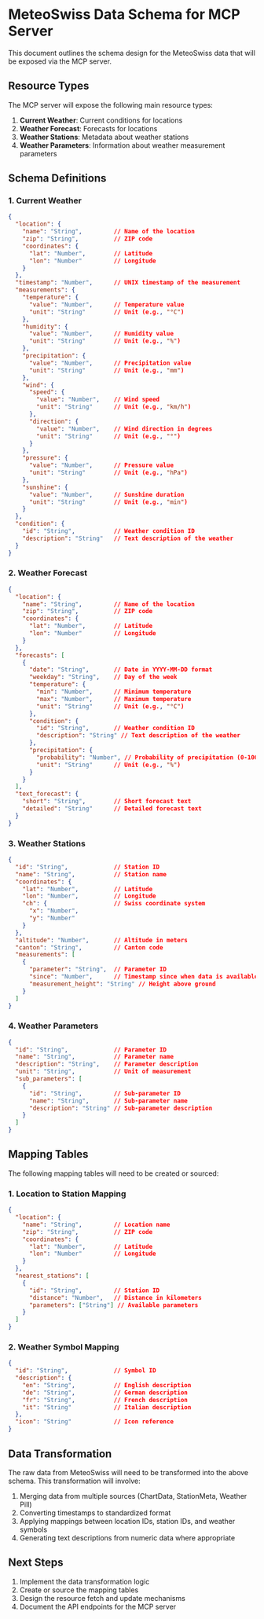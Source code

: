 # MeteoSwiss Data Schema for MCP Server

This document outlines the schema design for the MeteoSwiss data that will be exposed via the MCP server.

## Resource Types

The MCP server will expose the following main resource types:

1. **Current Weather**: Current conditions for locations
2. **Weather Forecast**: Forecasts for locations
3. **Weather Stations**: Metadata about weather stations
4. **Weather Parameters**: Information about weather measurement parameters

## Schema Definitions

### 1. Current Weather

```json
{
  "location": {
    "name": "String",         // Name of the location
    "zip": "String",          // ZIP code
    "coordinates": {
      "lat": "Number",        // Latitude
      "lon": "Number"         // Longitude
    }
  },
  "timestamp": "Number",      // UNIX timestamp of the measurement
  "measurements": {
    "temperature": {
      "value": "Number",      // Temperature value
      "unit": "String"        // Unit (e.g., "°C")
    },
    "humidity": {
      "value": "Number",      // Humidity value
      "unit": "String"        // Unit (e.g., "%")
    },
    "precipitation": {
      "value": "Number",      // Precipitation value
      "unit": "String"        // Unit (e.g., "mm")
    },
    "wind": {
      "speed": {
        "value": "Number",    // Wind speed
        "unit": "String"      // Unit (e.g., "km/h")
      },
      "direction": {
        "value": "Number",    // Wind direction in degrees
        "unit": "String"      // Unit (e.g., "°")
      }
    },
    "pressure": {
      "value": "Number",      // Pressure value
      "unit": "String"        // Unit (e.g., "hPa")
    },
    "sunshine": {
      "value": "Number",      // Sunshine duration
      "unit": "String"        // Unit (e.g., "min")
    }
  },
  "condition": {
    "id": "String",           // Weather condition ID
    "description": "String"   // Text description of the weather
  }
}
```

### 2. Weather Forecast

```json
{
  "location": {
    "name": "String",         // Name of the location
    "zip": "String",          // ZIP code
    "coordinates": {
      "lat": "Number",        // Latitude
      "lon": "Number"         // Longitude
    }
  },
  "forecasts": [
    {
      "date": "String",       // Date in YYYY-MM-DD format
      "weekday": "String",    // Day of the week
      "temperature": {
        "min": "Number",      // Minimum temperature
        "max": "Number",      // Maximum temperature
        "unit": "String"      // Unit (e.g., "°C")
      },
      "condition": {
        "id": "String",       // Weather condition ID
        "description": "String" // Text description of the weather
      },
      "precipitation": {
        "probability": "Number", // Probability of precipitation (0-100)
        "unit": "String"      // Unit (e.g., "%")
      }
    }
  ],
  "text_forecast": {
    "short": "String",        // Short forecast text
    "detailed": "String"      // Detailed forecast text
  }
}
```

### 3. Weather Stations

```json
{
  "id": "String",             // Station ID
  "name": "String",           // Station name
  "coordinates": {
    "lat": "Number",          // Latitude
    "lon": "Number",          // Longitude
    "ch": {                   // Swiss coordinate system
      "x": "Number",
      "y": "Number"
    }
  },
  "altitude": "Number",       // Altitude in meters
  "canton": "String",         // Canton code
  "measurements": [
    {
      "parameter": "String",  // Parameter ID
      "since": "Number",      // Timestamp since when data is available
      "measurement_height": "String" // Height above ground
    }
  ]
}
```

### 4. Weather Parameters

```json
{
  "id": "String",             // Parameter ID
  "name": "String",           // Parameter name
  "description": "String",    // Parameter description
  "unit": "String",           // Unit of measurement
  "sub_parameters": [
    {
      "id": "String",         // Sub-parameter ID
      "name": "String",       // Sub-parameter name
      "description": "String" // Sub-parameter description
    }
  ]
}
```

## Mapping Tables

The following mapping tables will need to be created or sourced:

### 1. Location to Station Mapping

```json
{
  "location": {
    "name": "String",         // Location name
    "zip": "String",          // ZIP code
    "coordinates": {
      "lat": "Number",        // Latitude
      "lon": "Number"         // Longitude
    }
  },
  "nearest_stations": [
    {
      "id": "String",         // Station ID
      "distance": "Number",   // Distance in kilometers
      "parameters": ["String"] // Available parameters
    }
  ]
}
```

### 2. Weather Symbol Mapping

```json
{
  "id": "String",             // Symbol ID
  "description": {
    "en": "String",           // English description
    "de": "String",           // German description
    "fr": "String",           // French description
    "it": "String"            // Italian description
  },
  "icon": "String"            // Icon reference
}
```

## Data Transformation

The raw data from MeteoSwiss will need to be transformed into the above schema. This transformation will involve:

1. Merging data from multiple sources (ChartData, StationMeta, Weather Pill)
2. Converting timestamps to standardized format
3. Applying mappings between location IDs, station IDs, and weather symbols
4. Generating text descriptions from numeric data where appropriate

## Next Steps

1. Implement the data transformation logic
2. Create or source the mapping tables
3. Design the resource fetch and update mechanisms
4. Document the API endpoints for the MCP server
